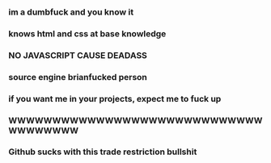 ### im a dumbfuck and you know it
### knows html and css at base knowledge
### NO JAVASCRIPT CAUSE DEADASS
### source engine brianfucked person
### if you want me in your projects, expect me to fuck up
### WWWWWWWWWWWWWWWWWWWWWWWWWWWWWWWWWWWWW

### Github sucks with this trade restriction bullshit
